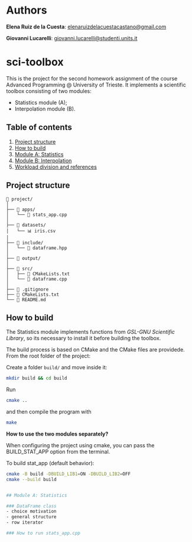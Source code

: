 # Authors 
**Elena Ruiz de la Cuesta**: elenaruizdelacuestacastano@gmail.com

**Giovanni Lucarelli**: 
giovanni.lucarelli@studenti.units.it

# sci-toolbox
This is the project for the second homework assignment of the course Advanced Programming @ University of Trieste. It implements a scientific toolbox consisting of two modules:
- Statistics module (A);
- Interpolation module (B).

## Table of contents

1. [Project structure](#project-structure)
2. [How to build](#how-to-build)
3. [Module A: Statistics](#module-a-statistics-module)
4. [Module B: Interpolation](#module-d-ode-module)
5. [Workload division and references](#workload-division-and-external-references)

## Project structure

```
📂 project/
│ 
├── 📂 apps/
│   └── 📄 stats_app.cpp
│ 
├── 📂 datasets/
│   └── 📊 iris.csv
│
├── 📂 include/	
│   └── 📄 dataframe.hpp
│ 
├── 📂 output/
│
├── 📂 src/
│   ├── 📝 CMakeLists.txt
│   └── 📄 dataframe.cpp
│
├── 📒 .gitignore
├── 📝 CMakeLists.txt
└── 📰 README.md
```
## How to build

The Statistics module implements functions from *GSL-GNU Scientific Library*, so its necessary to install it before building the toolbox.

The build process is based on CMake and the CMake files are providede. From the root folder of the project:

Create a folder `build/` and move inside it:
```bash
mkdir build && cd build
```

Run
```bash
cmake ..
```
and then compile the program with
```bash
make
```

**How to use the two modules separately?**

When configuring the project using cmake, you can pass the BUILD_STAT_APP option from the terminal.

To build stat_app (default behavior):

```bash
cmake -B build -DBUILD_LIB1=ON -DBUILD_LIB2=OFF
cmake --build build


## Module A: Statistics

### DataFrame class
- choice motivation
- general structure 
- row iterator

### How to run stats_app.cpp

